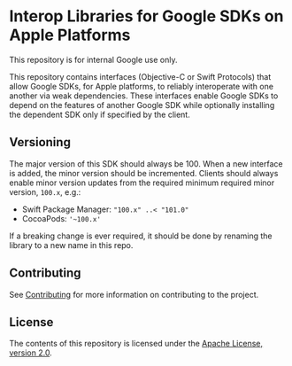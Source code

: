 # Interop Libraries for Google SDKs on Apple Platforms

This repository is for internal Google use only.

This repository contains interfaces (Objective-C or Swift Protocols) that allow Google SDKs, for
Apple platforms, to reliably interoperate with one another via weak dependencies. These interfaces
enable Google SDKs to depend on the features of another Google SDK while optionally installing the
dependent SDK only if specified by the client.

## Versioning

The major version of this SDK should always be 100. When a new interface is added, the minor version
should be incremented. Clients should always enable minor version updates from the required minimum
required minor version, `100.x`, e.g.:
- Swift Package Manager: `"100.x" ..< "101.0"`
- CocoaPods: `'~100.x'`

If a breaking change is ever required, it should be done by renaming the library to a new name in
this repo.

## Contributing

See [Contributing](CONTRIBUTING.md) for more information on contributing to the project.

## License

The contents of this repository is licensed under the
[Apache License, version 2.0](http://www.apache.org/licenses/LICENSE-2.0).
